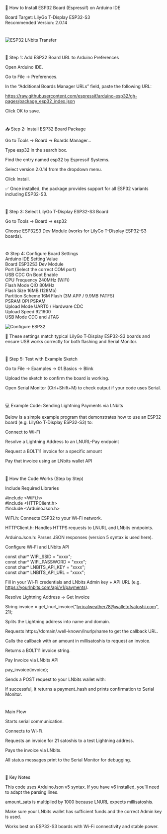 🧰 How to Install ESP32 Board (Espressif) on Arduino IDE<br>

Board Target: LilyGo T-Display ESP32-S3<br>
Recommended Version: 2.0.14<br>

#
![ESP32 LNbits Transfer](https://github.com/user-attachments/assets/e3a71137-c9e0-469b-a181-99d9060eccee)
#

🧰 Step 1: Add ESP32 Board URL to Arduino Preferences<br>

Open Arduino IDE.<br>

Go to File → Preferences.<br>

In the “Additional Boards Manager URLs” field, paste the following URL:<br>

https://raw.githubusercontent.com/espressif/arduino-esp32/gh-pages/package_esp32_index.json<br>


Click OK to save.<br>

#

📥 Step 2: Install ESP32 Board Package<br>

Go to Tools → Board → Boards Manager…<br>

Type esp32 in the search box.<br>

Find the entry named esp32 by Espressif Systems.<br>

Select version 2.0.14 from the dropdown menu.<br>

Click Install.<br>

✅ Once installed, the package provides support for all ESP32 variants including ESP32-S3.<br>

#

🧭 Step 3: Select LilyGo T-Display ESP32-S3 Board<br>

Go to Tools → Board → esp32<br>

Choose ESP32S3 Dev Module (works for LilyGo T-Display ESP32-S3 boards).<br>

#

⚙️ Step 4: Configure Board Settings<br>
Arduino IDE Setting	Value<br>
Board	ESP32S3 Dev Module<br>
Port	(Select the correct COM port)<br>
USB CDC On Boot	Enable<br>
CPU Frequency	240MHz (WiFi)<br>
Flash Mode	QIO 80MHz<br>
Flash Size	16MB (128Mb)<br>
Partition Scheme	16M Flash (3M APP / 9.9MB FATFS)<br>
PSRAM	OPI PSRAM<br>
Upload Mode	UART0 / Hardware CDC<br>
Upload Speed	921600<br>
USB Mode	CDC and JTAG<br>

![Configure ESP32](https://github.com/user-attachments/assets/83eb59c6-9605-4194-bf4a-9cfb923294ff)

📌 These settings match typical LilyGo T-Display ESP32-S3 boards and ensure USB works correctly for both flashing and Serial Monitor.<br>

#

🧪 Step 5: Test with Example Sketch<br>

Go to File → Examples → 01.Basics → Blink<br>

Upload the sketch to confirm the board is working.<br>

Open Serial Monitor (Ctrl+Shift+M) to check output if your code uses Serial.<br>

#

💻 Example Code: Sending Lightning Payments via LNbits<br>

Below is a simple example program that demonstrates how to use an ESP32 board (e.g. LilyGo T-Display ESP32-S3) to:<br>

Connect to Wi-Fi<br>

Resolve a Lightning Address to an LNURL-Pay endpoint<br>

Request a BOLT11 invoice for a specific amount<br>

Pay that invoice using an LNbits wallet API<br>

#

🧠 How the Code Works (Step by Step)<br>

Include Required Libraries<br>

#include <WiFi.h><br>
#include <HTTPClient.h><br>
#include <ArduinoJson.h><br>

WiFi.h: Connects ESP32 to your Wi-Fi network.<br>

HTTPClient.h: Handles HTTPS requests to LNURL and LNbits endpoints.<br>

ArduinoJson.h: Parses JSON responses (version 5 syntax is used here).<br>

Configure Wi-Fi and LNbits API<br>

const char* WIFI_SSID     = "xxxx";<br>
const char* WIFI_PASSWORD = "xxxx";<br>
const char* LNBITS_API_KEY = "xxxx";<br>
const char* LNBITS_API_URL = "xxxx";<br>

Fill in your Wi-Fi credentials and LNbits Admin key + API URL (e.g. https://yourlnbits.com/api/v1/payments).<br>

Resolve Lightning Address → Get Invoice<br>

String invoice = get_lnurl_invoice("lyricalweather78@walletofsatoshi.com", 21);<br>

Splits the Lightning address into name and domain.<br>

Requests https://domain/.well-known/lnurlp/name to get the callback URL.<br>

Calls the callback with an amount in millisatoshis to request an invoice.<br>

Returns a BOLT11 invoice string.<br>

Pay Invoice via LNbits API<br>

pay_invoice(invoice);<br>

Sends a POST request to your LNbits wallet with:<br>

If successful, it returns a payment_hash and prints confirmation to Serial Monitor.<br>

#

Main Flow<br>

Starts serial communication.<br>

Connects to Wi-Fi.<br>

Requests an invoice for 21 satoshis to a test Lightning address.<br>

Pays the invoice via LNbits.<br>

All status messages print to the Serial Monitor for debugging.<br>

#

📌 Key Notes<br>

This code uses ArduinoJson v5 syntax. If you have v6 installed, you’ll need to adapt the parsing lines.<br>

amount_sats is multiplied by 1000 because LNURL expects millisatoshis.<br>

Make sure your LNbits wallet has sufficient funds and the correct Admin key is used.<br>

Works best on ESP32-S3 boards with Wi-Fi connectivity and stable power.<br>

#
